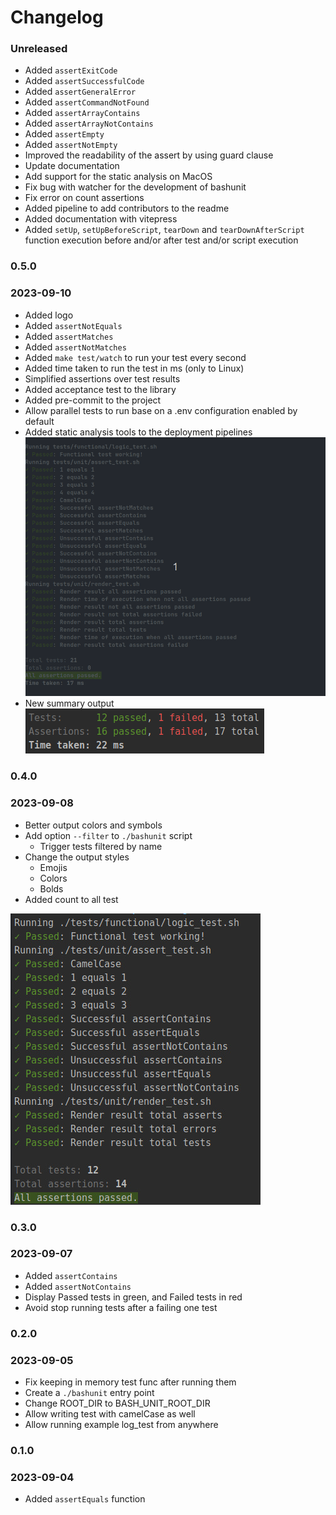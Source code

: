 # Changelog

### Unreleased

- Added `assertExitCode`
- Added `assertSuccessfulCode`
- Added `assertGeneralError`
- Added `assertCommandNotFound`
- Added `assertArrayContains`
- Added `assertArrayNotContains`
- Added `assertEmpty`
- Added `assertNotEmpty`
- Improved the readability of the assert by using guard clause
- Update documentation
- Add support for the static analysis on MacOS
- Fix bug with watcher for the development of bashunit
- Fix error on count assertions
- Added pipeline to add contributors to the readme
- Added documentation with vitepress
- Added `setUp`, `setUpBeforeScript`, `tearDown` and `tearDownAfterScript` function execution before and/or after test and/or script execution

### 0.5.0
### 2023-09-10

- Added logo
- Added `assertNotEquals`
- Added `assertMatches`
- Added `assertNotMatches`
- Added `make test/watch` to run your test every second
- Added time taken to run the test in ms (only to Linux)
- Simplified assertions over test results
- Added acceptance test to the library
- Added pre-commit to the project
- Allow parallel tests to run base on a .env configuration enabled by default
- Added static analysis tools to the deployment pipelines
  ![test running on parallel with time execution and watcher](./docs/changelog/test_running_on_parallel_with_the_watcher_and_the_execution_time.gif)
- New summary output
  ![the new an fancy summary output](./docs/changelog/test_summary.png)

### 0.4.0
### 2023-09-08

- Better output colors and symbols
- Add option `--filter` to `./bashunit` script
  - Trigger tests filtered by name
- Change the output styles
  - Emojis
  - Colors
  - Bolds
- Added count to all test

![Added count to all test](docs/changelog/total_of_test.png)

### 0.3.0
### 2023-09-07

- Added `assertContains`
- Added `assertNotContains`
- Display Passed tests in green, and Failed tests in red
- Avoid stop running tests after a failing one test

### 0.2.0
### 2023-09-05

- Fix keeping in memory test func after running them
- Create a `./bashunit` entry point
- Change ROOT_DIR to BASH_UNIT_ROOT_DIR
- Allow writing test with camelCase as well
- Allow running example log_test from anywhere

### 0.1.0
### 2023-09-04

- Added `assertEquals` function
